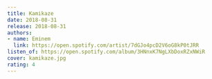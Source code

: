 ```yaml
---
title: Kamikaze
date: 2018-08-31
release: 2018-08-31
authors:
- name: Eminem
  link: https://open.spotify.com/artist/7dGJo4pcD2V6oG8kP0tJRR
listen_of: https://open.spotify.com/album/3HNnxK7NgLXbDoxRZxNWiR
cover: kamikaze.jpg
rating: 4
---
```


